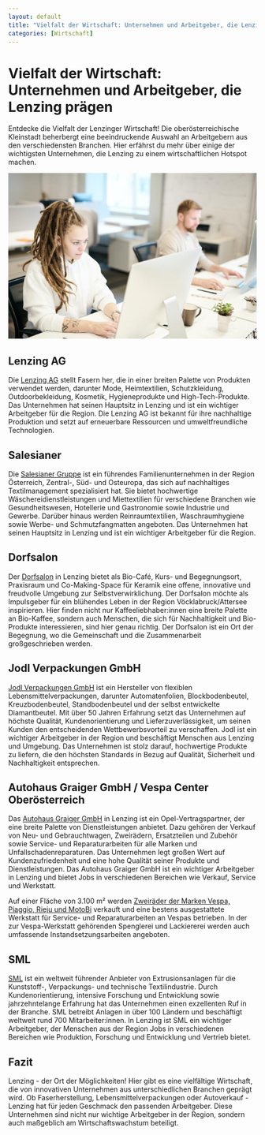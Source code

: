 ```yaml
---
layout: default
title: "Vielfalt der Wirtschaft: Unternehmen und Arbeitgeber, die Lenzing prägen"
categories: [Wirtschaft]
---
```


# Vielfalt der Wirtschaft: Unternehmen und Arbeitgeber, die Lenzing prägen

Entdecke die Vielfalt der Lenzinger Wirtschaft! Die oberösterreichische Kleinstadt beherbergt eine beeindruckende Auswahl an Arbeitgebern aus den verschiedensten Branchen. Hier erfährst du mehr über einige der wichtigsten Unternehmen, die Lenzing zu einem wirtschaftlichen Hotspot machen.

![Hübsche Frau am Arbeitsplatz im Büro](/assets/images/frau-arbeitsplatz-buero.jpg "Hübsche Frau am Arbeitsplatz im Büro")

## Lenzing AG

Die [Lenzing AG](https://www.lenzing.com/de/) stellt Fasern her, die in einer breiten Palette von
Produkten verwendet werden, darunter Mode, Heimtextilien,
Schutzkleidung, Outdoorbekleidung, Kosmetik, Hygieneprodukte und
High-Tech-Produkte. Das Unternehmen hat seinen Hauptsitz in Lenzing und
ist ein wichtiger Arbeitgeber für die Region. Die Lenzing AG ist bekannt
für ihre nachhaltige Produktion und setzt auf erneuerbare Ressourcen und
umweltfreundliche Technologien.

## Salesianer

Die [Salesianer Gruppe](https://karriere.salesianer.at/Jobs) ist ein führendes Familienunternehmen in der
Region Österreich, Zentral-, Süd- und Osteuropa, das sich auf
nachhaltiges Textilmanagement spezialisiert hat. Sie bietet hochwertige
Wäschereidienstleistungen und Miettextilien für verschiedene Branchen
wie Gesundheitswesen, Hotellerie und Gastronomie sowie Industrie und
Gewerbe. Darüber hinaus werden Reinraumtextilien, Waschraumhygiene sowie
Werbe- und Schmutzfangmatten angeboten. Das Unternehmen hat seinen
Hauptsitz in Lenzing und ist ein wichtiger Arbeitgeber für die Region.

## Dorfsalon

Der [Dorfsalon](https://www.dorfsalon.at/) in Lenzing bietet als Bio-Café, Kurs- und Begegnungsort,
Praxisraum und Co-Making-Space für Keramik eine offene, innovative und
freudvolle Umgebung zur Selbstverwirklichung. Der Dorfsalon möchte als
Impulsgeber für ein blühendes Leben in der Region Vöcklabruck/Attersee
inspirieren. Hier finden nicht nur Kaffeeliebhaber:innen eine breite
Palette an Bio-Kaffee, sondern auch Menschen, die sich für
Nachhaltigkeit und Bio-Produkte interessieren, sind hier genau richtig.
Der Dorfsalon ist ein Ort der Begegnung, wo die Gemeinschaft und die
Zusammenarbeit großgeschrieben werden.

## Jodl Verpackungen GmbH

[Jodl Verpackungen GmbH](https://www.jodl.at/de/karriere) ist ein Hersteller von flexiblen Lebensmittelverpackungen, darunter
Automatenfolien, Blockbodenbeutel, Kreuzbodenbeutel, Standbodenbeutel
und der selbst entwickelte Diamantbeutel. Mit über 50 Jahren Erfahrung
setzt das Unternehmen auf höchste Qualität, Kundenorientierung und
Lieferzuverlässigkeit, um seinen Kunden den entscheidenden
Wettbewerbsvorteil zu verschaffen. Jodl ist ein wichtiger Arbeitgeber in
der Region und beschäftigt Menschen aus Lenzing und Umgebung. Das
Unternehmen ist stolz darauf, hochwertige Produkte zu liefern, die den
höchsten Standards in Bezug auf Qualität, Sicherheit und Nachhaltigkeit
entsprechen.

## Autohaus Graiger GmbH / Vespa Center Oberösterreich

Das [Autohaus Graiger GmbH](https://www.opel-graiger.at/) in Lenzing ist ein Opel-Vertragspartner, der
eine breite Palette von Dienstleistungen anbietet. Dazu gehören der
Verkauf von Neu- und Gebrauchtwagen, Zweirädern, Ersatzteilen und
Zubehör sowie Service- und Reparaturarbeiten für alle Marken und
Unfallschadenreparaturen. Das Unternehmen legt großen Wert auf
Kundenzufriedenheit und eine hohe Qualität seiner Produkte und
Dienstleistungen. Das Autohaus Graiger GmbH ist ein wichtiger
Arbeitgeber in Lenzing und bietet Jobs in verschiedenen Bereichen wie
Verkauf, Service und Werkstatt. 

Auf einer Fläche von 3.100 m² werden [Zweiräder der Marken Vespa, Piaggio, Rieju und MotoBi](https://www.vespa-graiger.at/ "Moped und Vespa kaufen in Oberösterreich") verkauft und eine bestens ausgestattete Werkstatt für Service- und Reparaturarbeiten an Vespas betrieben. In der zur Vespa-Werkstatt gehörenden Spenglerei und Lackiererei werden auch umfassende Instandsetzungsarbeiten angeboten.

## SML

[SML](https://www.sml.at/de) ist ein weltweit führender Anbieter von Extrusionsanlagen für die
Kunststoff-, Verpackungs- und technische Textilindustrie. Durch
Kundenorientierung, intensive Forschung und Entwicklung sowie
jahrzehntelange Erfahrung hat das Unternehmen einen exzellenten Ruf in
der Branche. SML betreibt Anlagen in über 100 Ländern und beschäftigt
weltweit rund 700 Mitarbeiter:innen. In Lenzing ist SML ein wichtiger
Arbeitgeber, der Menschen aus der Region Jobs in verschiedenen Bereichen
wie Produktion, Forschung und Entwicklung und Vertrieb bietet.

## Fazit

Lenzing - der Ort der Möglichkeiten! Hier gibt es eine vielfältige Wirtschaft, die von innovativen Unternehmen aus unterschiedlichen Branchen geprägt wird. Ob Faserherstellung, Lebensmittelverpackungen oder Autoverkauf - Lenzing hat für jeden Geschmack den passenden Arbeitgeber. Diese Unternehmen sind nicht nur wichtige Arbeitgeber in der Region, sondern auch maßgeblich am Wirtschaftswachstum beteiligt.
